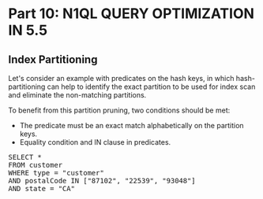 # Part 10: N1QL QUERY OPTIMIZATION IN 5.5

## Index Partitioning

Let's consider an example with predicates on the hash keys, in which hash-partitioning can help to identify the exact partition to be used for index scan and eliminate the non-matching partitions.

To benefit from this partition pruning, two conditions should be met:

- The predicate must be an exact match alphabetically on the partition keys. 
- Equality condition and IN clause in predicates.

<pre id="example">
SELECT * 
FROM customer 
WHERE type = "customer" 
AND postalCode IN ["87102", "22539", "93048"]
AND state = "CA"
</pre>
